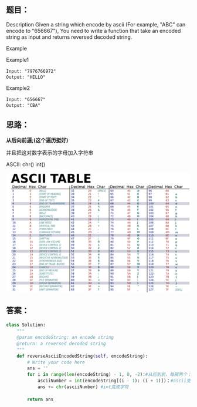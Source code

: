 ## 题目：
Description
Given a string which encode by ascii (For example, "ABC" can encode to "656667"),
You need to write a function that take an encoded string as input and returns reversed decoded string.

Example

Example1
```
Input: "7976766972"
Output: "HELLO"
```
Example2
```
Input: "656667"
Output: "CBA"
```

## 思路：
**从后向前遍;(这个遍历挺好)**

并且把这对数字表示的字母加入字符串

ASCII: chr() int()

![a](https://github.com/SSRRBB/Leetcode/blob/main/Images/182.png)



## 答案：
```python
class Solution:
    """
    @param encodeString: an encode string
    @return: a reversed decoded string
    """
    def reverseAsciiEncodedString(self, encodeString):
        # Write your code here
        ans = ''
        for i in range(len(encodeString) - 1, 0, -2):#从后到前，每隔两个；
            asciiNumber = int(encodeString[(i - 1): (i + 1)])：#ascii变成int
            ans += chr(asciiNumber) #int变成字符

        return ans

```
